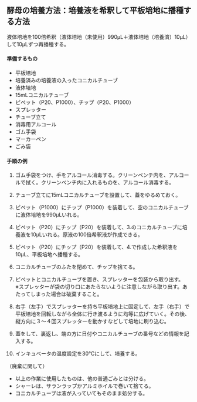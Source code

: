 ## 酵母の培養方法：培養液を希釈して平板培地に播種する方法
液体培地を100倍希釈（液体培地（未使用）990μL＋液体培地（培養済）10μL）して10μLずつ再播種する。

#### 準備するもの
- 平板培地
- 培養済みの培養液の入ったコニカルチューブ
- 液体培地
- 15mLコニカルチューブ
- ピペット（P20、P1000）、チップ（P20、P1000）
- スプレッター
- チューブ立て
- 消毒用アルコール
- ゴム手袋
- マーカーペン
- ごみ袋

#### 手順の例
1. ゴム手袋をつけ、手をアルコール消毒する。クリーンベンチ内を、アルコールで拭く。クリーンベンチ内に入れるものを、アルコール消毒する。

2. チューブ立てに15mLコニカルチューブを設置して、蓋をゆるめておく。

3. ピペット（P1000）にチップ（P1000）を装着して、空のコニカルチューブに液体培地を990μLいれる。

4. ピペット（P20）にチップ（P20）を装着して、3.のコニカルチューブに培養液を10μLいれる。原液の100倍希釈液が作成できる。

5. ピペット（P20）にチップ（P20）を装着して、4.で作成した希釈液を10μL、平板培地へ播種する。

6. コニカルチューブのふたを閉めて、チップを捨てる。

7. ピペットとコニカルチューブを置き、スプレッターを包装から取り出す。    
※スプレッターが袋の切り口にあたらないように注意しながら取り出す。あたってしまった場合は破棄すること。

8. 右手（左手）でスプレッターを持ち平板培地上に固定して、左手（右手）で平板培地を回転しながら全体に行き渡るように均等に広げていく。その後、縦方向に３～４回スプレッターを動かすなどして培地に刷り込む。

9. 蓋をして、裏返し、端の方に日付やコニカルチューブの番号などの情報を記入する。

10. インキュベータの温度設定を30℃にして、培養する。


（廃棄に関して）
- 以上の作業に使用したものは、他の普通ごみとは分ける。
- シャーレは、サランラップかアルミホイルで巻いて捨てる。
- コニカルチューブは液が入っていてもそのまま処分する。

